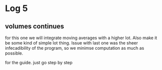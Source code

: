 # Log 5

## volumes continues

for this one we will integrate moving averages with a higher lot. Also make it be some kind of simple lot thing. Issue with last one was the sheer infecadibility of the program, so we minimse computation as much as possible. 


for the guide. just go step by step